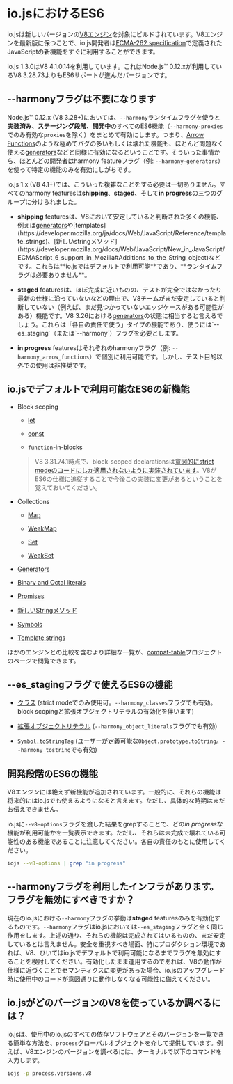 # io.jsにおけるES6

<!-- 
io.js is built against modern versions of [V8](https://code.google.com/p/v8/). By keeping up-to-date with the latest releases of this engine we ensure new features from the [JavaScript ECMA-262 specification](http://www.ecma-international.org/publications/standards/Ecma-262.htm) are brought to io.js developers in a timely manner, as well as continued performance and stability improvements. 
-->

io.jsは新しいバージョンの[V8エンジン](https://code.google.com/p/v8/)を対象にビルドされています。V8エンジンを最新版に保つことで、io.js開発者は[ECMA-262 specification](http://www.ecma-international.org/publications/standards/Ecma-262.htm)で定義されたJavaScriptの新機能をすぐに利用することができます。

<!-- 
Version 1.3.0 of io.js ships with V8 4.1.0.14, which includes ES6 features well beyond version 3.28.73 that ship with Node.js™ 0.12.x. 
-->

io.js 1.3.0はV8 4.1.0.14を利用しています。これはNode.js™ 0.12.xが利用しているV8 3.28.73よりもES6サポートが進んだバージョンです。

<!-- 
## No more --harmony flag 
-->

## --harmonyフラグは不要になります

<!-- 
On Node.js™@0.12.x (V8 3.28+), the `--harmony` runtime flag enables all **completed**, **staged** and **in progress** ES6 features together, in bulk (with the exception of `proxies` which are hidden under `--harmony-proxies`). This means that some really buggy or even broken features like [Arrow Functions](https://developer.mozilla.org/en-US/docs/Web/JavaScript/Reference/Functions/Arrow_functions) are just as readily available for developers as [generators](https://developer.mozilla.org/en-US/docs/Web/JavaScript/Reference/Statements/function*), which have very little or even no known-issues. As such, most developers tend to enable only certain features by using specific runtime harmony feature flags (e.g. `--harmony-generators`), or simply enable all of them and then use a restricted subset. 
-->

Node.js™ 0.12.x (V8 3.28+)においては、`--harmony`ランタイムフラグを使うと**実装済み**、**ステージング段階**、**開発中**のすべてのES6機能（`--harmony-proxies`でのみ有効な`proxies`を除く）をまとめて有効にします。つまり、[Arrow Functions](https://developer.mozilla.org/docs/Web/JavaScript/Reference/Functions/Arrow_functions)のような極めてバグの多いもしくは壊れた機能も、ほとんど問題なく使える[generators](https://developer.mozilla.org/docs/Web/JavaScript/Reference/Statements/function*)などと同様に有効になるということです。そういった事情から、ほとんどの開発者はharmony featureフラグ（例: `--harmony-generators`）を使って特定の機能のみを有効にしがちです。

<!-- 
With io.js@1.x (V8 4.1+), all that complexity goes away. All harmony features are now logically split into three groups for **shipping**, **staged** and **in progress** features: 
-->

io.js 1.x (V8 4.1+)では、こういった複雑なことをする必要は一切ありません。すべてのharmony featuresは**shipping**、**staged**、そして**in progress**の三つのグループに分けられました。

<!-- 
*   All **shipping** features, the ones that V8 has considered stable, like [generators](https://developer.mozilla.org/en-US/docs/Web/JavaScript/Reference/Statements/function*), [templates](https://developer.mozilla.org/en-US/docs/Web/JavaScript/Reference/template_strings), [new string methods](https://developer.mozilla.org/en-US/docs/Web/JavaScript/New_in_JavaScript/ECMAScript_6_support_in_Mozilla#Additions_to_the_String_object) and many others are turned **on by default on io.js** and do **NOT** require any kind of runtime flag.
-->

*   **shipping** featuresは、V8において安定していると判断された多くの機能、例えば[generators](https://developer.mozilla.org/docs/Web/JavaScript/Reference/Statements/function*)や[templates](https://developer.mozilla.org/ja/docs/Web/JavaScript/Reference/template_strings)、[新しいstringメソッド](https://developer.mozilla.org/docs/Web/JavaScript/New_in_JavaScript/ECMAScript_6_support_in_Mozilla#Additions_to_the_String_object)などです。これらは**io.jsではデフォルトで利用可能**であり、**ランタイムフラグは必要ありません**。

<!--
*   Then there are **staged** features which are almost-completed features that havent been completely tested or updated to the latest spec yet and therefore are not considered stable by the V8 team (e.g. there might be some edge cases left to discover). This is probably the equivalent of the state of [generators](https://developer.mozilla.org/en-US/docs/Web/JavaScript/Reference/Statements/function*) on 3.26. These are the "use at your own risk" type of features that now require a runtime flag: `--es_staging` (or its synonym, `--harmony`).
-->

*   **staged** featuresは、ほぼ完成に近いものの、テストが完全ではなかったり最新の仕様に沿っていないなどの理由で、V8チームがまだ安定していると判断していない（例えば、まだ見つかっていないエッジケースがある可能性がある）機能です。V8 3.26における[generators](https://developer.mozilla.org/docs/Web/JavaScript/Reference/Statements/function*)の状態に相当すると言えるでしょう。これらは「各自の責任で使う」タイプの機能であり、使うには`--es_staging`（または`--harmony`）フラグを必要とします。

<!--
*   Finally, all **in progress** features can be activated individually by their respective harmony flag (e.g. `--harmony_arrow_functions`), although this is highly discouraged unless for testing purposes.
-->

*   **in progress** featuresはそれぞれのharmonyフラグ（例: `--harmony_arrow_functions`）で個別に利用可能です。しかし、テスト目的以外での使用は非推奨です。

<!-- 
## Which ES6 features ship with io.js by default (no runtime flag required)? 
-->

## io.jsでデフォルトで利用可能なES6の新機能

*   Block scoping

    *   [let](https://developer.mozilla.org/docs/Web/JavaScript/Reference/Statements/let)

    *   [const](https://developer.mozilla.org/docs/Web/JavaScript/Reference/Statements/const)

    *   `function`-in-blocks

    >V8 3.31.74.1時点で、block-scoped declarationsは[意図的にstrict modeのコードにしか適用されないように実装されています](https://groups.google.com/forum/#!topic/v8-users/3UXNCkAU8Es)。V8がES6の仕様に追従することで今後この実装に変更があるということを覚えておいてください。

<!--
    ここだけ上下逆転、markdown-itがうまく反映してくれないため
    >As of v8 3.31.74.1, block-scoped declarations are [intentionally implemented with a non-compliant limitation to strict mode code](https://groups.google.com/forum/#!topic/v8-users/3UXNCkAU8Es). Developers should be aware that this will change as v8 continues towards ES6 specification compliance.
-->

*   Collections

    *   [Map](https://developer.mozilla.org/docs/Web/JavaScript/Reference/Global_Objects/Map)

    *   [WeakMap](https://developer.mozilla.org/docs/Web/JavaScript/Reference/Global_Objects/WeakMap)

    *   [Set](https://developer.mozilla.org/docs/Web/JavaScript/Reference/Global_Objects/Set)

    *   [WeakSet](https://developer.mozilla.org/docs/Web/JavaScript/Reference/Global_Objects/WeakSet)

*   [Generators](https://developer.mozilla.org/docs/Web/JavaScript/Reference/Statements/function*)

*   [Binary and Octal literals](https://developer.mozilla.org/docs/Web/JavaScript/Reference/Lexical_grammar#Numeric_literals)

*   [Promises](https://developer.mozilla.org/docs/Web/JavaScript/Reference/Global_Objects/Promise)

<!--
*   [New String methods](https://developer.mozilla.org/en-US/docs/Web/JavaScript/New_in_JavaScript/ECMAScript_6_support_in_Mozilla#Additions_to_the_String_object)
-->

*   [新しいStringメソッド](https://developer.mozilla.org/docs/Web/JavaScript/New_in_JavaScript/ECMAScript_6_support_in_Mozilla#Additions_to_the_String_object)

*   [Symbols](https://developer.mozilla.org/docs/Web/JavaScript/Reference/Global_Objects/Symbol)

*   [Template strings](https://developer.mozilla.org/docs/Web/JavaScript/Reference/template_strings)

<!-- 
You can view a more detailed list, including a comparison with other engines, on the [compat-table](https://kangax.github.io/compat-table/es6/) project page. 
-->

ほかのエンジンとの比較を含むより詳細な一覧が、[compat-table](https://kangax.github.io/compat-table/es6/)プロジェクトのページで閲覧できます。

<!-- 
## Which ES6 features are behind the --es_staging flag? 
-->

## --es_stagingフラグで使えるES6の機能

<!--
*   [Classes](https://github.com/lukehoban/es6features#classes) (strict mode only, behind flag `--harmony_classes` which implies block scoping & object literal extensions)
-->

*   [クラス](https://github.com/lukehoban/es6features#classes) (strict modeでのみ使用可。`--harmony_classes`フラグでも有効。block scopingと拡張オブジェクトリテラルの有効化を伴います)

<!--
*   [Object literal extensions](https://github.com/lukehoban/es6features#enhanced-object-literals) (behind flag `--harmony_object_literals`)
-->

*   [拡張オブジェクトリテラル](https://github.com/lukehoban/es6features#enhanced-object-literals) (`--harmony_object_literals`フラグでも有効)

<!--
*   [`Symbol.toStringTag`](https://developer.mozilla.org/en-US/docs/Web/JavaScript/Reference/Global_Objects/Symbol) (user-definable results for `Object.prototype.toString`, behind flag `--harmony_tostring`)
-->

*   [`Symbol.toStringTag`](https://developer.mozilla.org/docs/Web/JavaScript/Reference/Global_Objects/Symbol) (ユーザーが定義可能な`Object.prototype.toString`。`--harmony_tostring`でも有効)

<!-- 
## Which ES6 features are in progress? 
-->

## 開発段階のES6の機能

<!-- 
New features are constantly being added to the V8 engine. Generally speaking, expect them to land on a future io.js release, although timing is unknown. 
-->

V8エンジンには絶えず新機能が追加されています。一般的に、それらの機能は将来的にはio.jsでも使えるようになると言えます。ただし、具体的な時期はまだお伝えできません。

<!-- 
You may list all the *in progress* features available on each io.js release by grepping through the `--v8-options` argument. Please note that these are incomplete and possibly broken features of V8, so use them at your own risk: 
-->

io.jsに`--v8-options`フラグを渡した結果をgrepすることで、どの*in progress*な機能が利用可能かを一覧表示できます。ただし、それらは未完成で壊れている可能性のある機能であることに注意してください。各自の責任のもとに使用してください。

```sh
iojs --v8-options | grep "in progress"
```

<!-- 
## I have my infrastructure set up to leverage the --harmony flag. Should I remove it? 
-->

## --harmonyフラグを利用したインフラがあります。フラグを無効にすべきですか？

<!-- 
The current behaviour of the `--harmony` flag on io.js is to enable **staged** features only. After all, it is now a synonym of `--es_staging`. As mentioned above, these are completed features that have not been considered stable yet. If you want to play safe, especially on production environments, consider removing this runtime flag until it ships by default on V8 and, consequently, on io.js. If you keep this enabled, you should be prepared for further io.js upgrades to break your code if V8 changes their semantics to more closely follow the standard. 
-->

現在のio.jsにおける`--harmony`フラグの挙動は**staged** featuresのみを有効化するものです。`--harmony`フラグはio.jsにおいては`--es_staging`フラグと全く同じ作用をします。上述の通り、それらの機能は完成されてはいるものの、まだ安定しているとは言えません。安全を重視すべき場面、特にプロダクション環境であれば、V8、ひいてはio.jsでデフォルトで利用可能になるまでフラグを無効にすることを検討してください。有効化したまま運用するのであれば、V8の動作が仕様に近づくことでセマンティクスに変更があった場合、io.jsのアップグレード時に使用中のコードが意図通りに動作しなくなる可能性に備えてください。

<!-- 
## How do I find which version of V8 ships with a particular version of io.js? 
-->

## io.jsがどのバージョンのV8を使っているか調べるには？

<!-- 
io.js provides a simple way to list all dependencies and respective versions that ship with a specific binary through the `process` global object. In case of the V8 engine, type the following in your terminal to retrieve its version: 
-->

io.jsは、使用中のio.jsのすべての依存ソフトウェアとそのバージョンを一覧できる簡単な方法を、`process`グローバルオブジェクトを介して提供しています。例えば、V8エンジンのバージョンを調べるには、ターミナルで以下のコマンドを入力します。

```sh
iojs -p process.versions.v8
```
